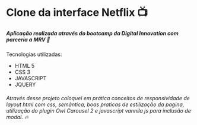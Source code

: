 # Clone da interface Netflix :tv:

##### Aplicação realizada através do bootcamp da Digital Innovation com parceria a MRV :wave: ​

Tecnologias utilizadas:

- HTML 5
- CSS 3
- JAVASCRIPT
- JQUERY

###### Através desse projeto coloquei em prática conceitos de responsividade de layout html com css,  semântica, boas praticas de estilização da pagina, utilização do plugin Owl Carousel 2 e javascript vannila js para inclusão de modal. :fire:

